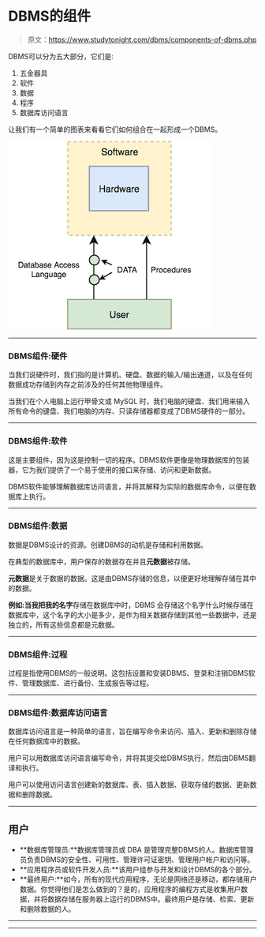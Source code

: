 # DBMS的组件

> 原文：<https://www.studytonight.com/dbms/components-of-dbms.php>

DBMS可以分为五大部分，它们是:

1.  五金器具
2.  软件
3.  数据
4.  程序
5.  数据库访问语言

让我们有一个简单的图表来看看它们如何组合在一起形成一个DBMS。

![components of database management system](img/efd75fddf57e1c4c3a4136075b99412a.png)

* * *

### DBMS组件:硬件

当我们说硬件时，我们指的是计算机、硬盘、数据的输入/输出通道，以及在任何数据成功存储到内存之前涉及的任何其他物理组件。

当我们在个人电脑上运行甲骨文或 MySQL 时，我们电脑的硬盘、我们用来输入所有命令的键盘、我们电脑的内存、只读存储器都变成了DBMS硬件的一部分。

* * *

### DBMS组件:软件

这是主要组件，因为这是控制一切的程序。DBMS软件更像是物理数据库的包装器，它为我们提供了一个易于使用的接口来存储、访问和更新数据。

DBMS软件能够理解数据库访问语言，并将其解释为实际的数据库命令，以便在数据库上执行。

* * *

### DBMS组件:数据

数据是DBMS设计的资源。创建DBMS的动机是存储和利用数据。

在典型的数据库中，用户保存的数据存在并且**元数据**被存储。

**元数据**是关于数据的数据。这是由DBMS存储的信息，以便更好地理解存储在其中的数据。

**例如:**当我把我的**名字**存储在数据库中时，DBMS 会存储这个名字什么时候存储在数据库中，这个名字的大小是多少，是作为相关数据存储到其他一些数据中，还是独立的，所有这些信息都是元数据。

* * *

### DBMS组件:过程

过程是指使用DBMS的一般说明。这包括设置和安装DBMS、登录和注销DBMS软件、管理数据库、进行备份、生成报告等过程。

* * *

### DBMS组件:数据库访问语言

数据库访问语言是一种简单的语言，旨在编写命令来访问、插入、更新和删除存储在任何数据库中的数据。

用户可以用数据库访问语言编写命令，并将其提交给DBMS执行，然后由DBMS翻译和执行。

用户可以使用访问语言创建新的数据库、表、插入数据、获取存储的数据、更新数据和删除数据。

* * *

## 用户

*   **数据库管理员:**数据库管理员或 DBA 是管理完整DBMS的人。数据库管理员负责DBMS的安全性、可用性、管理许可证密钥、管理用户帐户和访问等。
*   **应用程序员或软件开发人员:**该用户组参与开发和设计DBMS的各个部分。
*   **最终用户:**如今，所有的现代应用程序，无论是网络还是移动，都存储用户数据。你觉得他们是怎么做到的？是的，应用程序的编程方式是收集用户数据，并将数据存储在服务器上运行的DBMS中。最终用户是存储、检索、更新和删除数据的人。

* * *

* * *